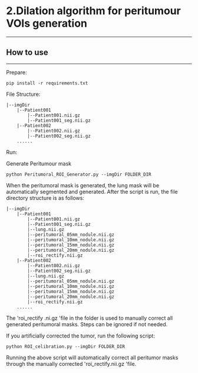 # 2.Dilation algorithm for peritumour VOIs generation

---

## How to use

___

Prepare:

```
pip install -r requirements.txt
```

File Structure:

```
|--imgDir
    |--Patient001
        |--Patient001.nii.gz
        |--Patient001_seg.nii.gz
    |--Patient002
        |--Patient002.nii.gz
        |--Patient002_seg.nii.gz
    ......
```

Run:

Generate  Peritumour mask

```
python Peritumoral_ROI_Generator.py --imgDir FOLDER_DIR
```

When the peritumoral mask is generated, the lung mask will be automatically segmented and generated. After the script is run, the file directory structure is as follows:

```
|--imgDir
    |--Patient001
        |--Patient001.nii.gz
        |--Patient001_seg.nii.gz
        |--lung.nii.gz
        |--peritumoral_05mm_nodule.nii.gz
        |--peritumoral_10mm_nodule.nii.gz
        |--peritumoral_15mm_nodule.nii.gz
        |--peritumoral_20mm_nodule.nii.gz
        |--roi_rectify.nii.gz
    |--Patient002
        |--Patient002.nii.gz
        |--Patient002_seg.nii.gz
        |--lung.nii.gz
        |--peritumoral_05mm_nodule.nii.gz
        |--peritumoral_10mm_nodule.nii.gz
        |--peritumoral_15mm_nodule.nii.gz
        |--peritumoral_20mm_nodule.nii.gz
        |--roi_rectify.nii.gz
    ......
```

The 'roi_rectify .ni.gz 'file in the folder is used to manually correct all generated peritumoral masks. Steps can be ignored if not needed.

If you artificially corrected the tumor, run the following script:

```
python ROI_celibration.py --imgDir FOLDER_DIR
```

Running the above script will automatically correct all peritumor masks through the manually corrected 'roi_rectify.nii.gz 'file.

